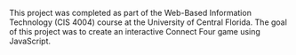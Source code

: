 This project was completed as part of the Web-Based Information Technology (CIS 4004) course at the University of Central Florida.
The goal of this project was to create an interactive Connect Four game using JavaScript.
